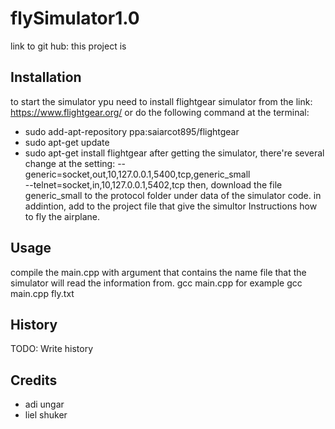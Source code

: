 # flySimulator1.0
link to git hub: 
this project is 
## Installation
to start the simulator ypu need to install flightgear simulator from the link: https://www.flightgear.org/
or do the following command at the terminal:
* sudo add-apt-repository ppa:saiarcot895/flightgear
* sudo apt-get update
* sudo apt-get install flightgear
after getting the simulator, there're several change at the setting:
--generic=socket,out,10,127.0.0.1,5400,tcp,generic_small   
--telnet=socket,in,10,127.0.0.1,5402,tcp
then, download the file generic_small to the protocol folder under data of the simulator code.
in addintion, add to the project file that give the simultor Instructions how to fly the airplane.
## Usage
compile the main.cpp with argument that contains the name file that the simulator will read the information from.
gcc main.cpp <argumen>
for example gcc main.cpp fly.txt
## History
TODO: Write history
## Credits
* adi ungar
* liel shuker
